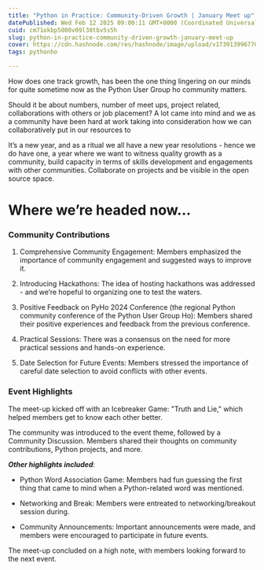 ```yaml
---
title: "Python in Practice: Community-Driven Growth | January Meet up"
datePublished: Wed Feb 12 2025 09:00:11 GMT+0000 (Coordinated Universal Time)
cuid: cm71okbp5000v09l38tbv5s5h
slug: python-in-practice-community-driven-growth-january-meet-up
cover: https://cdn.hashnode.com/res/hashnode/image/upload/v1739139967707/51a973d2-32c5-42c0-bca8-c2ad92148a06.jpeg
tags: pythonho

---
```


How does one track growth, has been the one thing lingering on our minds for quite sometime now as the Python User Group ho community matters.

Should it be about numbers, number of meet ups, project related, collaborations with others or job placement? A lot came into mind and we as a community have been hard at work taking into consideration how we can collaboratively put in our resources to

It’s a new year, and as a ritual we all have a new year resolutions - hence we do have one, a year where we want to witness quality growth as a community, build capacity in terms of skills development and engagements with other communities. Collaborate on projects and be visible in the open source space.

# Where we’re headed now…

### Community Contributions

1. Comprehensive Community Engagement: Members emphasized the importance of community engagement and suggested ways to improve it.
    
2. Introducing Hackathons: The idea of hosting hackathons was addressed - and we’re hopeful to organizing one to test the waters.
    
3. ⁠Positive Feedback on PyHo 2024 Conference (the regional Python community conference of the Python User Group Ho): Members shared their positive experiences and feedback from the previous conference.
    
4. Practical Sessions: There was a consensus on the need for more practical sessions and hands-on experience.
    
5. Date Selection for Future Events: Members stressed the importance of careful date selection to avoid conflicts with other events.
    

### Event Highlights

The meet-up kicked off with an Icebreaker Game: "Truth and Lie," which helped members get to know each other better.

The community was introduced to the event theme, followed by a Community Discussion. Members shared their thoughts on community contributions, Python projects, and more.

***Other highlights included***:

* Python Word Association Game: Members had fun guessing the first thing that came to mind when a Python-related word was mentioned.
    
* Networking and Break: Members were entreated to networking/breakout session during.
    
* ⁠Community Announcements: Important announcements were made, and members were encouraged to participate in future events.
    

The meet-up concluded on a high note, with members looking forward to the next event.